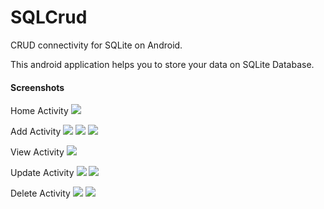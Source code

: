 # SQLCrud
CRUD connectivity for SQLite on Android.

This android application helps you to store your data on SQLite Database.

#### Screenshots
Home Activity
![](images/https://github.com/nimish1001/SQLCrud/blob/master/images/1.jpeg)

Add Activity
![](images/https://github.com/nimish1001/SQLCrud/blob/master/images/2.jpeg)
![](images/https://github.com/nimish1001/SQLCrud/blob/master/images/2.1.jpeg)
![](images/https://github.com/nimish1001/SQLCrud/blob/master/images/3.jpeg)

View Activity
![](images/https://github.com/nimish1001/SQLCrud/blob/master/images/4.jpeg)

Update Activity
![](images/https://github.com/nimish1001/SQLCrud/blob/master/images/5.jpeg)
![](images/https://github.com/nimish1001/SQLCrud/blob/master/images/6.jpeg)

Delete Activity
![](images/https://github.com/nimish1001/SQLCrud/blob/master/images/7.jpeg)
![](images/https://github.com/nimish1001/SQLCrud/blob/master/images/5.jpeg)
